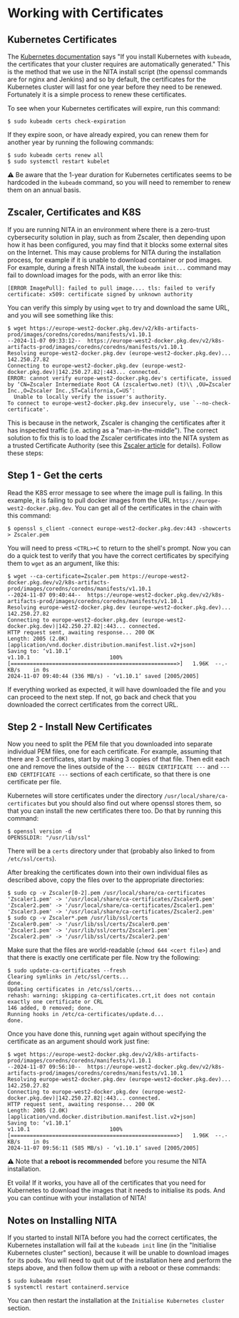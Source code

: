# Working with Certificates

## Kubernetes Certificates

The [Kubernetes documentation](https://kubernetes.io/docs/setup/best-practices/certificates/) says "If you install Kubernetes with `kubeadm`, the certificates that your cluster requires are automatically generated."  This is the method that we use in the NITA install script (the openssl commands are for nginx and Jenkins) and so by default, the certificates for the Kubernetes cluster will last for one year before they need to be renewed. Fortunately it is a simple process to renew these certificates.

To see when your Kubernetes certificates will expire, run this command:

```
$ sudo kubeadm certs check-expiration
```

If they expire soon, or have already expired, you can renew them for another year by running the following commands:

```
$ sudo kubeadm certs renew all
$ sudo systemctl restart kubelet
```

:warning: Be aware that the 1-year duration for Kubernetes certificates seems to be hardcoded in the `kubeadm` command, so you will need to remember to renew them on an annual basis.

## Zscaler, Certificates and K8S

If you are running NITA in an environment where there is a zero-trust cybersecurity solution in play, such as from Zscaler, then depending upon how it has been configured, you may find that it blocks some external sites on the Internet. This may cause problems for NITA during the installation process, for example if it is unable to download container or pod images. For example, during a fresh NITA install, the ``kubeadm init...`` command may fail to download images for the pods, with an error like this:

```[ERROR ImagePull]: failed to pull image.... tls: failed to verify certificate: x509: certificate signed by unknown authority```

You can verify this simply by using ``wget`` to try and download the same URL, and you will see something like this:

```
$ wget https://europe-west2-docker.pkg.dev/v2/k8s-artifacts-prod/images/coredns/coredns/manifests/v1.10.1
--2024-11-07 09:33:12--  https://europe-west2-docker.pkg.dev/v2/k8s-artifacts-prod/images/coredns/coredns/manifests/v1.10.1
Resolving europe-west2-docker.pkg.dev (europe-west2-docker.pkg.dev)... 142.250.27.82
Connecting to europe-west2-docker.pkg.dev (europe-west2-docker.pkg.dev)|142.250.27.82|:443... connected.
ERROR: cannot verify europe-west2-docker.pkg.dev's certificate, issued by ‘CN=Zscaler Intermediate Root CA (zscalertwo.net) (t)\\ ,OU=Zscaler Inc.,O=Zscaler Inc.,ST=California,C=US’:
  Unable to locally verify the issuer's authority.
To connect to europe-west2-docker.pkg.dev insecurely, use `--no-check-certificate'.
```

This is because in the network, Zscaler is changing the certificates after it has inspected traffic (i.e. acting as a "man-in-the-middle"). The correct solution to fix this is to load the Zscaler certificates into the NITA system as a trusted Certificate Authority (see this [Zscaler article](https://help.zscaler.com/zia/adding-custom-certificate-application-specific-trust-store) for details). Follow these steps:

## Step 1 - Get the certs

Read the K8S error message to see where the image pull is failing. In this example, it is failing to pull docker images from the URL ``https://europe-west2-docker.pkg.dev``. You can get all of the certificates in the chain with this command:
```
$ openssl s_client -connect europe-west2-docker.pkg.dev:443 -showcerts > Zscaler.pem
```
You will need to press ``<CTRL>+C`` to return to the shell's prompt. Now you can do a quick test to verify that you have the correct certificates by specifying them to ``wget`` as an argument, like this:
```
$ wget --ca-certificate=Zscaler.pem https://europe-west2-docker.pkg.dev/v2/k8s-artifacts-prod/images/coredns/coredns/manifests/v1.10.1
--2024-11-07 09:40:44--  https://europe-west2-docker.pkg.dev/v2/k8s-artifacts-prod/images/coredns/coredns/manifests/v1.10.1
Resolving europe-west2-docker.pkg.dev (europe-west2-docker.pkg.dev)... 142.250.27.82
Connecting to europe-west2-docker.pkg.dev (europe-west2-docker.pkg.dev)|142.250.27.82|:443... connected.
HTTP request sent, awaiting response... 200 OK
Length: 2005 (2.0K) [application/vnd.docker.distribution.manifest.list.v2+json]
Saving to: ‘v1.10.1’
v1.10.1                         100%[====================================================>]   1.96K  --.-KB/s    in 0s
2024-11-07 09:40:44 (336 MB/s) - ‘v1.10.1’ saved [2005/2005]
```

If everything worked as expected, it will have downloaded the file and you can proceed to the next step. If not, go back and check that you downloaded the correct certificates from the correct URL.

## Step 2 - Install New Certificates

Now you need to split the PEM file that you downloaded into separate individual PEM files, one for each certificate. For example, assuming that there are 3 certificates, start by making 3 copies of that file. Then edit each one and remove the lines outside of the ``--- BEGIN CERTIFICATE ---`` and ``--- END CERTIFICATE ---`` sections of each certificate, so that there is one certificate per file.

Kubernetes will store certificates under the directory ``/usr/local/share/ca-certificates`` but you should also find out where openssl stores them, so that you can install the new certificates there too. Do that by running this command:

```
$ openssl version -d
OPENSSLDIR: "/usr/lib/ssl"
```

There will be a ``certs`` directory under that (probably also linked to from ``/etc/ssl/certs``).

After breaking the certificates down into their own individual files as described above, copy the files over to the appropriate directories:

```
$ sudo cp -v Zscaler[0-2].pem /usr/local/share/ca-certificates
'Zscaler1.pem' -> '/usr/local/share/ca-certificates/Zscaler0.pem'
'Zscaler2.pem' -> '/usr/local/share/ca-certificates/Zscaler1.pem'
'Zscaler3.pem' -> '/usr/local/share/ca-certificates/Zscaler2.pem'
$ sudo cp -v Zscaler*.pem /usr/lib/ssl/certs
'Zscaler0.pem' -> '/usr/lib/ssl/certs/Zscaler0.pem'
'Zscaler1.pem' -> '/usr/lib/ssl/certs/Zscaler1.pem'
'Zscaler2.pem' -> '/usr/lib/ssl/certs/Zscaler2.pem'
```

Make sure that the files are world-readable (``chmod 644 <cert file>``) and that there is exactly one certificate per file. Now try the following:

```
$ sudo update-ca-certificates --fresh
Clearing symlinks in /etc/ssl/certs...
done.
Updating certificates in /etc/ssl/certs...
rehash: warning: skipping ca-certificates.crt,it does not contain exactly one certificate or CRL
146 added, 0 removed; done.
Running hooks in /etc/ca-certificates/update.d...
done.
``` 
Once you have done this, running ``wget`` again without specifying the certificate as an argument should work just fine:

```
$ wget https://europe-west2-docker.pkg.dev/v2/k8s-artifacts-prod/images/coredns/coredns/manifests/v1.10.1
--2024-11-07 09:56:10--  https://europe-west2-docker.pkg.dev/v2/k8s-artifacts-prod/images/coredns/coredns/manifests/v1.10.1
Resolving europe-west2-docker.pkg.dev (europe-west2-docker.pkg.dev)... 142.250.27.82
Connecting to europe-west2-docker.pkg.dev (europe-west2-docker.pkg.dev)|142.250.27.82|:443... connected.
HTTP request sent, awaiting response... 200 OK
Length: 2005 (2.0K) [application/vnd.docker.distribution.manifest.list.v2+json]
Saving to: ‘v1.10.1’
v1.10.1                         100%[====================================================>]   1.96K  --.-KB/s    in 0s
2024-11-07 09:56:11 (585 MB/s) - ‘v1.10.1’ saved [2005/2005]
```

:warning: Note that **a reboot is recommended** before you resume the NITA installation.

Et voila! If it works, you have all of the certificates that you need for Kubernetes to download the images that it needs to initialise its pods. And you can continue with your installation of NITA!

## Notes on Installing NITA

If you started to install NITA before you had the correct certificates, the Kubernetes installation will fail at the ``kubeadm init`` line (in the "Initialise Kubernetes cluster" section), because it will be unable to download images for its pods. You will need to quit out of the installation here and perform the steps above, and then follow them up with a reboot or these commands:

```
$ sudo kubeadm reset
$ systemctl restart containerd.service
```

You can then restart the installation at the ``Initialise Kubernetes cluster`` section.
